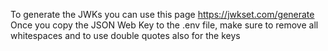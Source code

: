To generate the JWKs you can use this page
https://jwkset.com/generate
Once you copy the JSON Web Key to the .env file, make sure to remove all whitespaces and to use double quotes also for the keys
